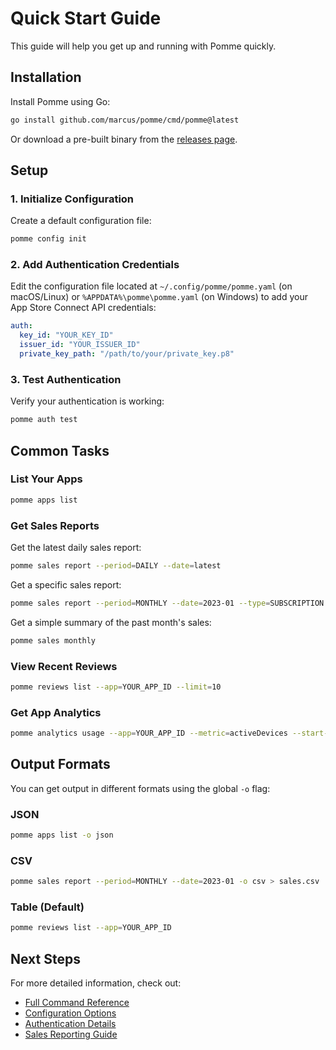 # Quick Start Guide

This guide will help you get up and running with Pomme quickly.

## Installation

Install Pomme using Go:

```bash
go install github.com/marcus/pomme/cmd/pomme@latest
```

Or download a pre-built binary from the [releases page](https://github.com/marcus/pomme/releases).

## Setup

### 1. Initialize Configuration

Create a default configuration file:

```bash
pomme config init
```

### 2. Add Authentication Credentials

Edit the configuration file located at `~/.config/pomme/pomme.yaml` (on macOS/Linux) or `%APPDATA%\pomme\pomme.yaml` (on Windows) to add your App Store Connect API credentials:

```yaml
auth:
  key_id: "YOUR_KEY_ID"
  issuer_id: "YOUR_ISSUER_ID"
  private_key_path: "/path/to/your/private_key.p8"
```

### 3. Test Authentication

Verify your authentication is working:

```bash
pomme auth test
```

## Common Tasks

### List Your Apps

```bash
pomme apps list
```

### Get Sales Reports

Get the latest daily sales report:

```bash
pomme sales report --period=DAILY --date=latest
```

Get a specific sales report:

```bash
pomme sales report --period=MONTHLY --date=2023-01 --type=SUBSCRIPTION
```

Get a simple summary of the past month's sales:

```bash
pomme sales monthly
```

### View Recent Reviews

```bash
pomme reviews list --app=YOUR_APP_ID --limit=10
```

### Get App Analytics

```bash
pomme analytics usage --app=YOUR_APP_ID --metric=activeDevices --start-date=2023-01-01 --end-date=2023-01-31
```

## Output Formats

You can get output in different formats using the global `-o` flag:

### JSON

```bash
pomme apps list -o json
```

### CSV

```bash
pomme sales report --period=MONTHLY --date=2023-01 -o csv > sales.csv
```

### Table (Default)

```bash
pomme reviews list --app=YOUR_APP_ID
```

## Next Steps

For more detailed information, check out:

- [Full Command Reference](./commands.md)
- [Configuration Options](./configuration.md)
- [Authentication Details](./authentication.md)
- [Sales Reporting Guide](./sales.md)
